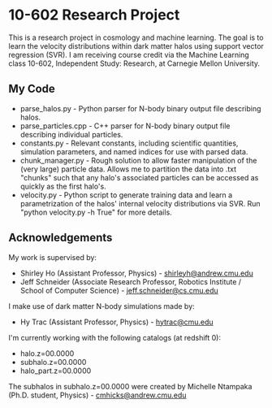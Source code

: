 10-602 Research Project
=======================

This is a research project in cosmology and machine learning. 
The goal is to learn the velocity distributions within dark matter halos using support vector regression (SVR). 
I am receiving course credit via the Machine Learning class 10-602, Independent Study: Research, at Carnegie Mellon University.

My Code
-------

*   parse_halos.py - Python parser for N-body binary output file describing halos. 
*   parse_particles.cpp - C++ parser for N-body binary output file describing individual particles.
*   constants.py - Relevant constants, including scientific quantities, simulation parameters, and named indices for use with parsed data.     		      
*   chunk_manager.py - Rough solution to allow faster manipulation of the (very large) particle data. Allows me to partition the data into .txt "chunks" such that any halo's associated particles can be accessed as quickly as the first halo's. 
*   velocity.py - Python script to generate training data and learn a parametrization of the halos' internal velocity distributions via SVR. Run "python velocity.py -h True" for more details.

Acknowledgements
----------------

My work is supervised by:

*   Shirley Ho (Assistant Professor, Physics) - shirleyh@andrew.cmu.edu
*   Jeff Schneider (Associate Research Professor, Robotics Institute / School of Computer Science) - jeff.schneider@cs.cmu.edu

I make use of dark matter N-body simulations made by:

*    Hy Trac (Assistant Professor, Physics) - hytrac@cmu.edu

I'm currently working with the following catalogs (at redshift 0):
*    halo.z=00.0000
*    subhalo.z=00.0000
*    halo_part.z=00.0000

The subhalos in subhalo.z=00.0000 were created by Michelle Ntampaka (Ph.D. student, Physics) - cmhicks@andrew.cmu.edu
